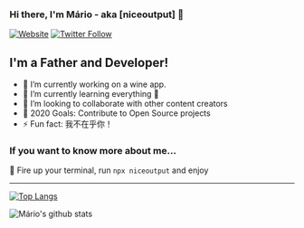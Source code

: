 ### Hi there, I'm Mário - aka [niceoutput] 👋

[![Website](https://img.shields.io/website?label=niceoutput.com&style=for-the-badge&url=https%3A%2F%2Fniceoutput.com)](https://www.niceoutput.com)
[![Twitter Follow](https://img.shields.io/twitter/follow/niceoutput?color=1DA1F2&logo=twitter&style=for-the-badge)](https://twitter.com/intent/follow?original_referer=https%3A%2F%2Fgithub.com%2Fniceoutput&screen_name=niceoutput)

## I'm a Father and Developer!

- 🔭 I’m currently working on a wine app.
- 🌱 I’m currently learning everything 🤣
- 👯 I’m looking to collaborate with other content creators
- 🥅 2020 Goals: Contribute to Open Source projects
- ⚡ Fun fact: 我不在乎你！

### If you want to know more about me...

🚀 Fire up your terminal, run `npx niceoutput` and enjoy

---

[![Top Langs](https://github-readme-stats.vercel.app/api/top-langs/?username=niceoutput&layout=compact)](https://github.com/niceoutput/github-readme-stats)

![Mário's github stats](https://github-readme-stats.vercel.app/api?username=niceoutput&show_icons=true&count_private=true)
